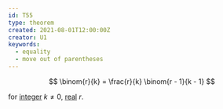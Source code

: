 ```yaml
---
id: T55
type: theorem
created: 2021-08-01T12:00:00Z
creator: U1
keywords:
  - equality
  - move out of parentheses
---
```

$$
\binom{r}{k} = \frac{r}{k} \binom{r - 1}{k - 1}
$$

for [integer](#integer) $k \neq 0$, [real](#real-number) $r$.

[](D52#binomial-coefficient)
